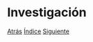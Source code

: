 # Investigación




[Atrás](https://github.com/Ibis-C/Metodos-de-organizaci-n/blob/José_Emmanuel_Bacab_Moreno/Requerimientossistema.md#requerimientos-del-sistema)
[Índice](https://github.com/Ibis-C/Metodos-de-organizaci-n/tree/main#%C3%ADndice "íNDICE")
[Siguiente](https://github.com/Ibis-C/Metodos-de-organizaci-n/blob/Ruth-Castro/Encuestas.md#encuestas)
